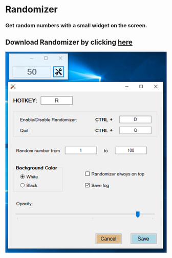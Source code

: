 # Randomizer


### Get random numbers with a small widget on the screen.


## Download Randomizer by clicking [here](https://github.com/JoanAreMart/Randomizer/blob/master/Randomizer/Resources/Randomizer.exe)


![alt text](https://github.com/JoanAreMart/Randomizer/blob/master/Randomizer/Resources/RandomizerPicture.PNG)

